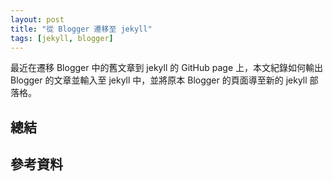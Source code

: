 ```yaml
---
layout: post
title: "從 Blogger 遷移至 jekyll"
tags: [jekyll, blogger]
---
```


最近在遷移 Blogger 中的舊文章到 jekyll 的 GitHub page 上，本文紀錄如何輸出 Blogger 的文章並輸入至 jekyll 中，並將原本 Blogger 的頁面導至新的 jekyll 部落格。



## 總結

## 參考資料
